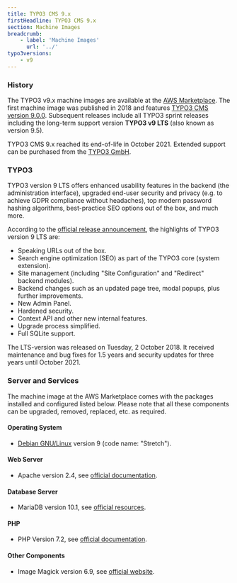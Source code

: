 ```yaml
---
title: TYPO3 CMS 9.x
firstHeadline: TYPO3 CMS 9.x
section: Machine Images
breadcrumb:
    - label: 'Machine Images'
      url: '../'
typo3versions:
    - v9
---
```


### History

The TYPO3 v9.x machine images are available at the [AWS Marketplace](https://aws.amazon.com/marketplace/pp/prodview-o6ng7g5nghjmi). The first machine image was published in 2018 and features [TYPO3 CMS version 9.0.0](https://get.typo3.org/release-notes/9.0.0). Subsequent releases include all TYPO3 sprint releases including the long-term support version **TYPO3 v9 LTS** (also known as version 9.5).

TYPO3 CMS 9.x reached its end-of-life in October 2021. Extended support can be purchased from the [TYPO3 GmbH](https://typo3.com).

### TYPO3

TYPO3 version 9 LTS offers enhanced usability features in the backend (the administration interface), upgraded end-user security and privacy (e.g. to achieve GDPR compliance without headaches), top modern password hashing algorithms, best-practice SEO options out of the box, and much more.

According to the [official release announcement](https://typo3.org/article/typo3-v9-lts-youre-the-one-that-i-want/), the highlights of TYPO3 version 9 LTS are:

* Speaking URLs out of the box.
* Search engine optimization (SEO) as part of the TYPO3 core (system extension).
* Site management (including "Site Configuration" and "Redirect" backend modules).
* Backend changes such as an updated page tree, modal popups, plus further improvements.
* New Admin Panel.
* Hardened security.
* Context API and other new internal features.
* Upgrade process simplified.
* Full SQLite support.

The LTS-version was released on Tuesday, 2 October 2018. It received maintenance and bug fixes for 1.5 years and security updates for three years until October 2021.

### Server and Services

The machine image at the AWS Marketplace comes with the packages installed and configured listed below. Please note that all these components can be upgraded, removed, replaced, etc. as required.

#### Operating System

* [Debian GNU/Linux](https://debian.org) version 9 (code name: "Stretch").

#### Web Server

* Apache version 2.4, see [official documentation](https://httpd.apache.org/docs/2.4/).

#### Database Server

* MariaDB version 10.1, see [official resources](https://mariadb.org/learn/).

#### PHP

* PHP Version 7.2, see [official documentation](https://www.php.net/docs.php).

#### Other Components

* Image Magick version 6.9, see [official website](https://imagemagick.org/).
